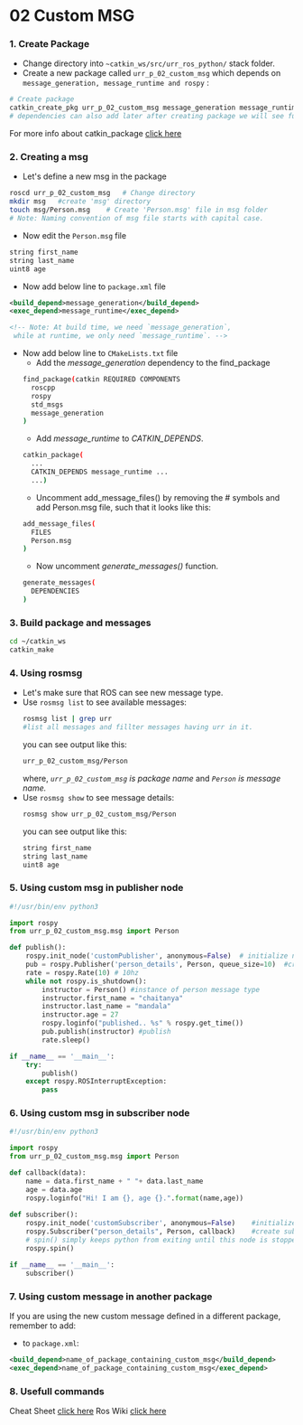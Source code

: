 # 02 Custom MSG
### 1. Create Package
- Change directory into `~catkin_ws/src/urr_ros_python/` stack folder.
- Create a new package called `urr_p_02_custom_msg` which depends on `message_generation, message_runtime and rospy` :
```bash
# Create package
catkin_create_pkg urr_p_02_custom_msg message_generation message_runtime rospy
# dependencies can also add later after creating package we will see further
```
For more info about catkin_package [click here](http://wiki.ros.org/ROS/Tutorials/CreatingPackage)

### 2. Creating a msg
-  Let's define a new msg in the package
```bash
roscd urr_p_02_custom_msg   # Change directory
mkdir msg   #create 'msg' directory
touch msg/Person.msg    # Create 'Person.msg' file in msg folder
# Note: Naming convention of msg file starts with capital case.
```

- Now edit the `Person.msg` file
```txt
string first_name
string last_name
uint8 age
```
- Now add below line to `package.xml`  file
```xml
<build_depend>message_generation</build_depend>
<exec_depend>message_runtime</exec_depend>

<!-- Note: At build time, we need `message_generation`,
 while at runtime, we only need `message_runtime`. -->
```

- Now add below line to `CMakeLists.txt`  file
  - Add the *message_generation* dependency to the find_package 
  ```bash
  find_package(catkin REQUIRED COMPONENTS
    roscpp
    rospy
    std_msgs
    message_generation
  )
  ```
  - Add *message_runtime* to *CATKIN_DEPENDS*.
  ```bash
  catkin_package(
    ...
    CATKIN_DEPENDS message_runtime ...
    ...)
  ```
  - Uncomment add_message_files() by removing the # symbols and add Person.msg file, such that it looks like this:
  ```bash
  add_message_files(
    FILES
    Person.msg
  )
  ```
  - Now uncomment *generate_messages()* function.
  ```bash
  generate_messages(
    DEPENDENCIES
  )
  ```

### 3. Build package and messages
```bash
cd ~/catkin_ws
catkin_make
```
### 4. Using rosmsg
- Let's make sure that ROS can see new message type.
- Use `rosmsg list` to see available messages:
  ```bash
  rosmsg list | grep urr 
  #list all messages and fillter messages having urr in it.
  ```
  you can see output like this:
  ```bash
  urr_p_02_custom_msg/Person
  ````
  where, *`urr_p_02_custom_msg` is package name* and *`Person` is message name.*
- Use `rosmsg show` to see message details:
  ```bash
  rosmsg show urr_p_02_custom_msg/Person
  ```
  you can see output like this:
  ```bash
  string first_name
  string last_name
  uint8 age
  ````
### 5. Using custom msg in publisher node

```python
#!/usr/bin/env python3

import rospy
from urr_p_02_custom_msg.msg import Person

def publish():
    rospy.init_node('customPublisher', anonymous=False)  # initialize node
    pub = rospy.Publisher('person_details', Person, queue_size=10)  #create publisher of topic person_details
    rate = rospy.Rate(10) # 10hz
    while not rospy.is_shutdown():
        instructor = Person() #instance of person message type
        instructor.first_name = "chaitanya"
        instructor.last_name = "mandala"
        instructor.age = 27
        rospy.loginfo("published.. %s" % rospy.get_time())
        pub.publish(instructor) #publish
        rate.sleep()

if __name__ == '__main__':
    try:
        publish()
    except rospy.ROSInterruptException:
        pass
```
### 6. Using custom msg in subscriber node

```python
#!/usr/bin/env python3

import rospy
from urr_p_02_custom_msg.msg import Person

def callback(data):
    name = data.first_name + " "+ data.last_name
    age = data.age
    rospy.loginfo("Hi! I am {}, age {}.".format(name,age))
    
def subscriber():
    rospy.init_node('customSubscriber', anonymous=False)    #initialize node
    rospy.Subscriber("person_details", Person, callback)    #create subscriber to topic person_details
    # spin() simply keeps python from exiting until this node is stopped
    rospy.spin()

if __name__ == '__main__':
    subscriber()
```
### 7. Using custom message in another package
If you are using the new custom message defined in a different package, remember to add:

- to `package.xml`:
```xml
<build_depend>name_of_package_containing_custom_msg</build_depend>
<exec_depend>name_of_package_containing_custom_msg</exec_depend>
```
### 8. Usefull commands
Cheat Sheet [click here](http://wiki.ros.org/ROS/Tutorials/CreatingPackage)
Ros Wiki [click here](http://wiki.ros.org/ROS/CommandLineTools)